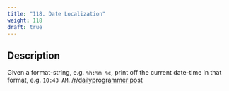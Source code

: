```yaml
---
title: "118. Date Localization"
weight: 118
draft: true
---
```


## Description

Given a format-string, e.g. `%h:%m %c`, print off the current date-time in that format, e.g. `10:43 AM`. [/r/dailyprogrammer post](https://www.reddit.com/r/dailyprogrammer/comments/16z9oj/012113_challenge_118_easy_date_localization/)
